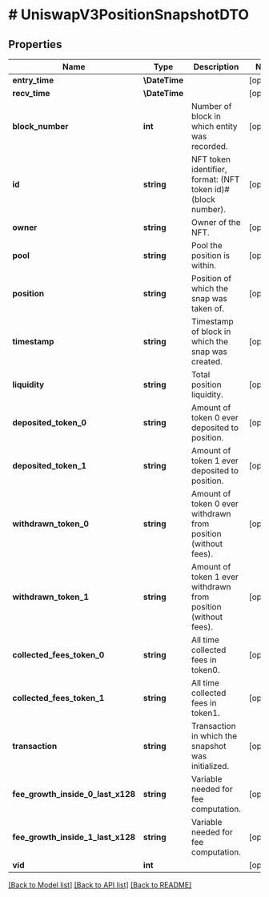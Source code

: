 # # UniswapV3PositionSnapshotDTO

## Properties

Name | Type | Description | Notes
------------ | ------------- | ------------- | -------------
**entry_time** | **\DateTime** |  | [optional]
**recv_time** | **\DateTime** |  | [optional]
**block_number** | **int** | Number of block in which entity was recorded. | [optional]
**id** | **string** | NFT token identifier, format: (NFT token id)#(block number). | [optional]
**owner** | **string** | Owner of the NFT. | [optional]
**pool** | **string** | Pool the position is within. | [optional]
**position** | **string** | Position of which the snap was taken of. | [optional]
**timestamp** | **string** | Timestamp of block in which the snap was created. | [optional]
**liquidity** | **string** | Total position liquidity. | [optional]
**deposited_token_0** | **string** | Amount of token 0 ever deposited to position. | [optional]
**deposited_token_1** | **string** | Amount of token 1 ever deposited to position. | [optional]
**withdrawn_token_0** | **string** | Amount of token 0 ever withdrawn from position (without fees). | [optional]
**withdrawn_token_1** | **string** | Amount of token 1 ever withdrawn from position (without fees). | [optional]
**collected_fees_token_0** | **string** | All time collected fees in token0. | [optional]
**collected_fees_token_1** | **string** | All time collected fees in token1. | [optional]
**transaction** | **string** | Transaction in which the snapshot was initialized. | [optional]
**fee_growth_inside_0_last_x128** | **string** | Variable needed for fee computation. | [optional]
**fee_growth_inside_1_last_x128** | **string** | Variable needed for fee computation. | [optional]
**vid** | **int** |  | [optional]

[[Back to Model list]](../../README.md#models) [[Back to API list]](../../README.md#endpoints) [[Back to README]](../../README.md)
